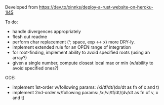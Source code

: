 Developed from https://dev.to/xinnks/deploy-a-rust-website-on-heroku-1l45

To do:

- handle divergences appropriately
- flesh out readme
- perform char replacement (^, space, exp <-> x) more DRY-ly.
- implement extended rule for an OPEN range of integration
- for root-finding, implement ability to avoid specified roots (using an array?)
- given a single number, compute closest local max or min (w/ability to avoid specified ones?)

ODE:

- implement 1st-order w/following params: /xi/tf/dt/(dx/dt as fn of x and t)
- implement 2nd-order w/following params: /xi/vi/tf/dt/(dv/dt as fn of v, x and t)
